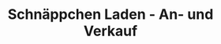 ---
title: "Schnäppchen Laden - An- und Verkauf"
url: /bielefeld/schnaeppchen-laden-an-und-verkauf/
shop: Kramladen
---